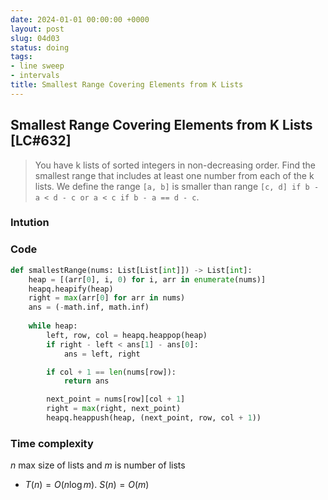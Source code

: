 ```yaml
---
date: 2024-01-01 00:00:00 +0000
layout: post
slug: 04d03
status: doing
tags:
- line sweep
- intervals
title: Smallest Range Covering Elements from K Lists
---
```


## Smallest Range Covering Elements from K Lists [LC#632]
> You have k lists of sorted integers in non-decreasing order. Find the smallest range that includes at least one number from each of the k lists. We define the range `[a, b]` is smaller than range `[c, d] if b - a < d - c or a < c if b - a == d - c`.



### Intution



### Code
```python
def smallestRange(nums: List[List[int]]) -> List[int]:
    heap = [(arr[0], i, 0) for i, arr in enumerate(nums)]
    heapq.heapify(heap)
    right = max(arr[0] for arr in nums)
    ans = (-math.inf, math.inf)
    
    while heap:
        left, row, col = heapq.heappop(heap)
        if right - left < ans[1] - ans[0]:
            ans = left, right

        if col + 1 == len(nums[row]):
            return ans

        next_point = nums[row][col + 1]
        right = max(right, next_point)
        heapq.heappush(heap, (next_point, row, col + 1))
```

### Time complexity
$n$ max size of lists and $m$ is number of lists
- $T(n) = O(n \log m)$. $S(n) = O(m)$